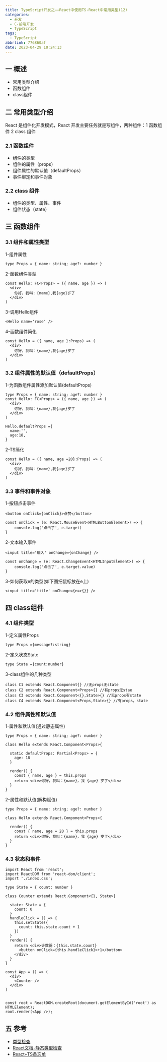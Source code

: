 ```yaml
---
title: TypeScript开发之——React中使用TS-React中常用类型(12)
categories:
  - 开发
  - C-前端开发
  - TypeScript
tags:
  - TypeScript
abbrlink: 776860af
date: 2023-04-29 10:24:13
---
```

## 一 概述

* 常用类型介绍
* 函数组件
* class组件

<!--more-->

## 二 常用类型介绍

React 是组件化开发模式，React 开发主要任务就是写组件，两种组件：1 函数组件 2 class 组件

### 2.1 函数组件

* 组件的类型
* 组件的属性（props）
* 组件属性的默认值（defaultProps）
* 事件绑定和事件对象

### 2.2 class 组件

* 组件的类型、属性、事件
* 组件状态（state）

## 三 函数组件

### 3.1 组件和属性类型 

1-组件属性

```
type Props = { name: string; age?: number }
```

2-函数组件类型

```
const Hello: FC<Props> = ({ name, age }) => (
  <div>
    你好，我叫：{name},我{age}岁了
  </div>
)
```

3-调用Hello组件

```
<Hello name='rose' />
```

4-函数组件简化

```
const Hello = ({ name, age }:Props) => (
  <div>
    你好，我叫：{name},我{age}岁了
  </div>
)
```

### 3.2 组件属性的默认值（defaultProps）

1-为函数组件属性添加默认值(defaultProps)

```
type Props = { name: string; age?: number }
const Hello: FC<Props> = ({ name, age }) => (
  <div>
    你好，我叫：{name},我{age}岁了
  </div>
)

Hello.defaultProps ={
  name:'',
  age:18,
}
```

2-TS简化

```
const Hello = ({ name, age =20}:Props) => (
  <div>
    你好，我叫：{name},我{age}岁了
  </div>
)
```

### 3.3 事件和事件对象

1-按钮点击事件

```
<button onClick={onClick}>点赞</button>

const onClick = (e: React.MouseEvent<HTMLButtonElement>) => {
    console.log('点击了', e.target)
}
```

2-文本输入事件

```
<input title='输入' onChange={onChange} />

const onChange = (e: React.ChangeEvent<HTMLInputElement>) => {
    console.log('点击了', e.target.value)
}
```

3-如何获取e的类型(如下图把鼠标放在e上)

```
<input title='title' onChange={e=>{}} />
```

## 四 class组件

### 4.1 组件类型

1-定义属性Props

```
type Props ={message?:string}
```

2-定义状态State

```
type State ={count:number}
```

3-class组件的几种类型

```
class C1 extends React.Component{} //无props无state
class C2 extends React.Component<Props>{} //有props无stae
class C3 extends React.Component<{},State>{} //无props有state
class C4 extends React.Component<Props,State>{} //有props，state
```

### 4.2 组件属性和默认值

1-属性和默认值(通过静态属性)

```
type Props = { name: string; age?: number }

class Hello extends React.Component<Props>{

  static defaultProps: Partial<Props> = {
    age: 18
  }

  render() {
    const { name, age } = this.props
    return <div>你好，我叫：{name}，我 {age} 岁了</div>
  }
}
```

2-属性和默认值(解构赋值)

```
type Props = { name: string; age?: number }

class Hello extends React.Component<Props>{

  render() {
    const { name, age = 20 } = this.props
    return <div>你好，我叫：{name}，我 {age} 岁了</div>
  }
}
```

### 4.3 状态和事件

```
import React from 'react';
import ReactDOM from 'react-dom/client';
import './index.css';

type State = { count: number }

class Counter extends React.Component<{}, State>{

  state: State = {
    count: 0
  }
  handleClick = () => {
    this.setState({
      count: this.state.count + 1
    })
  }
  render() {
    return <div>计数器：{this.state.count}
      <button onClick={this.handleClick}>+1</button>
    </div>
  }
}

const App = () => (
  <div>
    <Counter />
  </div>
)


const root = ReactDOM.createRoot(document.getElementById('root') as HTMLElement);
root.render(<App />);
```

## 五 参考

* [类型检查](https://legacy.reactjs.org/docs/typechecking-with-proptypes.html)
* [React文档-静态类型检查](https://legacy.reactjs.org/docs/static-type-checking.html)
* [React+TS备忘单](https://github.com/typescript-cheatsheets/react)

